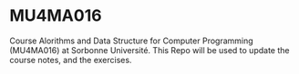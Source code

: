 # MU4MA016
Course Alorithms and Data Structure for Computer Programming (MU4MA016) at Sorbonne Université.
This Repo will be used to update the course notes, and the exercises.

